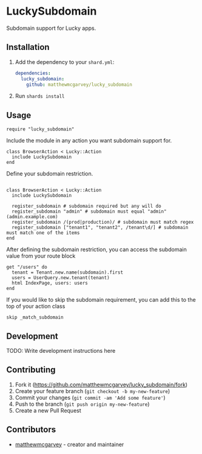 # LuckySubdomain

Subdomain support for Lucky apps.

## Installation

1. Add the dependency to your `shard.yml`:

   ```yaml
   dependencies:
     lucky_subdomain:
       github: matthewmcgarvey/lucky_subdomain
   ```

2. Run `shards install`

## Usage

```crystal
require "lucky_subdomain"
```

Include the module in any action you want subdomain support for.

```crystal
class BrowserAction < Lucky::Action
  include LuckySubdomain
end
```

Define your subdomain restriction.

```crystal

class BrowserAction < Lucky::Action
  include LuckySubdomain
  
  register_subdomain # subdomain required but any will do
  register_subdomain "admin" # subdomain must equal "admin" (admin.example.com)
  register_subdomain /(prod|production)/ # subdomain must match regex
  register_subdomain ["tenant1", "tenant2", /tenant\d/] # subdomain must match one of the items
end
```

After defining the subdomain restriction, you can access the subdomain value from your route block

```crystal
get "/users" do
  tenant = Tenant.new.name(subdomain).first
  users = UserQuery.new.tenant(tenant)
  html IndexPage, users: users
end
```

If you would like to skip the subdomain requirement, you can add this to the top of your action class

```crystal
skip _match_subdomain
```

## Development

TODO: Write development instructions here

## Contributing

1. Fork it (<https://github.com/matthewmcgarvey/lucky_subdomain/fork>)
2. Create your feature branch (`git checkout -b my-new-feature`)
3. Commit your changes (`git commit -am 'Add some feature'`)
4. Push to the branch (`git push origin my-new-feature`)
5. Create a new Pull Request

## Contributors

- [matthewmcgarvey](https://github.com/matthewmcgarvey) - creator and maintainer
